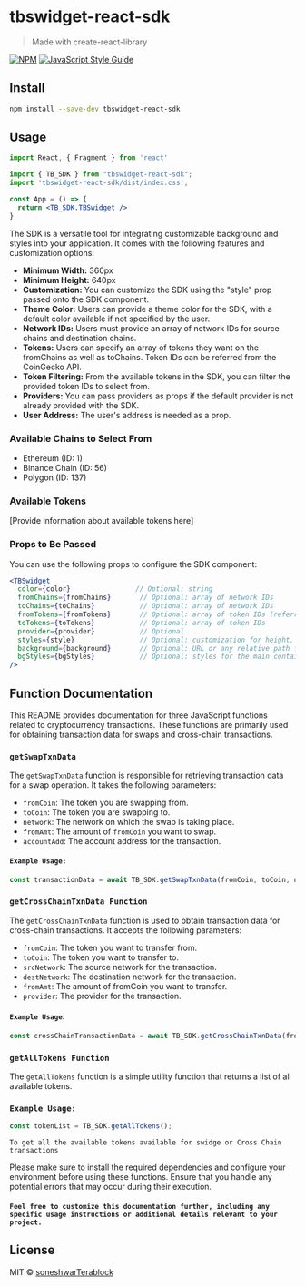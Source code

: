 # tbswidget-react-sdk

> Made with create-react-library

[![NPM](https://img.shields.io/npm/v/tbswidget-react-sdk.svg)](https://www.npmjs.com/package/tbswidget-react-sdk) [![JavaScript Style Guide](https://img.shields.io/badge/code_style-standard-brightgreen.svg)](https://standardjs.com)

## Install

```bash
npm install --save-dev tbswidget-react-sdk
```

## Usage

```jsx
import React, { Fragment } from 'react'

import { TB_SDK } from "tbswidget-react-sdk";
import 'tbswidget-react-sdk/dist/index.css';

const App = () => {
  return <TB_SDK.TBSwidget />
}
```

The SDK is a versatile tool for integrating customizable background and styles into your application. It comes with the following features and customization options:

- **Minimum Width:** 360px
- **Minimum Height:** 640px
- **Customization:** You can customize the SDK using the "style" prop passed onto the SDK component.
- **Theme Color:** Users can provide a theme color for the SDK, with a default color available if not specified by the user.
- **Network IDs:** Users must provide an array of network IDs for source chains and destination chains.
- **Tokens:** Users can specify an array of tokens they want on the fromChains as well as toChains. Token IDs can be referred from the CoinGecko API.
- **Token Filtering:** From the available tokens in the SDK, you can filter the provided token IDs to select from.
- **Providers:** You can pass providers as props if the default provider is not already provided with the SDK.
- **User Address:** The user's address is needed as a prop.

### Available Chains to Select From
- Ethereum (ID: 1)
- Binance Chain (ID: 56)
- Polygon (ID: 137)

### Available Tokens
[Provide information about available tokens here]

### Props to Be Passed
You can use the following props to configure the SDK component:

```jsx
<TBSwidget
  color={color}                // Optional: string
  fromChains={fromChains}       // Optional: array of network IDs
  toChains={toChains}           // Optional: array of network IDs
  fromTokens={fromTokens}       // Optional: array of token IDs (referred from CoinGecko)
  toTokens={toTokens}           // Optional: array of token IDs
  provider={provider}           // Optional
  styles={style}                // Optional: customization for height, width, background, and more
  background={background}       // Optional: URL or any relative path for background
  bgStyles={bgStyles}           // Optional: styles for the main container wrapping the SDK component
/>
```


## Function Documentation

This README provides documentation for three JavaScript functions related to cryptocurrency transactions. These functions are primarily used for obtaining transaction data for swaps and cross-chain transactions. 

### `getSwapTxnData`

The `getSwapTxnData` function is responsible for retrieving transaction data for a swap operation. It takes the following parameters:

- `fromCoin`: The token you are swapping from.
- `toCoin`: The token you are swapping to.
- `network`: The network on which the swap is taking place.
- `fromAmt`: The amount of `fromCoin` you want to swap.
- `accountAdd`: The account address for the transaction.

#### `Example Usage:`

```javascript
const transactionData = await TB_SDK.getSwapTxnData(fromCoin, toCoin, network, fromAmt, accountAdd);
```

### `getCrossChainTxnData Function`
The `getCrossChainTxnData` function is used to obtain transaction data for cross-chain transactions. It accepts the following parameters:

- `fromCoin`: The token you want to transfer from.
- `toCoin`: The token you want to transfer to.
- `srcNetwork`: The source network for the transaction.
- `destNetwork`: The destination network for the transaction.
- `fromAmt`: The amount of fromCoin you want to transfer.
- `provider`: The provider for the transaction.


#### `Example Usage`:

``` javascript
const crossChainTransactionData = await TB_SDK.getCrossChainTxnData(fromCoin, toCoin, srcNetwork, destNetwork, fromAmt, provider);
```

### `getAllTokens Function`
The `getAllTokens` function is a simple utility function that returns a list of all available tokens.

### `Example Usage:`
```javascript
const tokenList = TB_SDK.getAllTokens();
```

`To get all the available tokens available for swidge or Cross Chain transactions`


Please make sure to install the required dependencies and configure your environment before using these functions. Ensure that you handle any potential errors that may occur during their execution.



#### ```Feel free to customize this documentation further, including any specific usage instructions or additional details relevant to your project.```


## License

MIT © [soneshwarTerablock](https://github.com/soneshwarTerablock)
